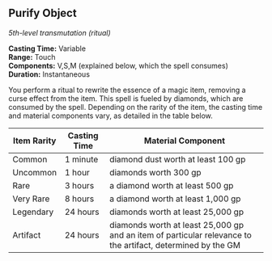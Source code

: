 ## Purify Object
_5th-level transmutation (ritual)_

**Casting Time:** Variable  
**Range:** Touch  
**Components:** V,S,M (explained below, which the spell consumes)  
**Duration:** Instantaneous

You perform a ritual to rewrite the essence of a magic item, removing a curse effect from the item. This spell is fueled by diamonds, which are consumed by the spell. Depending on the rarity of the item, the casting time and material components vary, as detailed in the table below.

| Item Rarity | Casting Time | Material Component                                                                          |
|-------------|--------------|---------------------------------------------------------------------------------------------|
| Common      | 1 minute     | diamond dust worth at least 100 gp                                                          |
| Uncommon    | 1 hour       | diamonds worth 300 gp                                                                       |
| Rare        | 3 hours      | a diamond worth at least 500 gp                                                             |
| Very Rare   | 8 hours      | a diamond worth at least 1,000 gp                                                           |
| Legendary   | 24 hours     | diamonds worth at least 25,000 gp                                                           |
| Artifact    | 24 hours     | diamonds worth at least 25,000 gp and an item of particular relevance to the artifact, determined by the GM |
